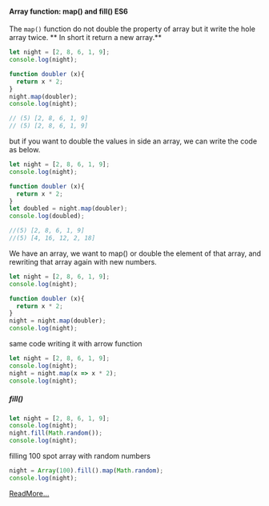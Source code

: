 #### Array function: map() and fill() ES6
The `map()` function do not double the property of array but it write the hole array twice.
** In short it return a new array.**

```javascript
let night = [2, 8, 6, 1, 9];
console.log(night);

function doubler (x){
  return x * 2;
}
night.map(doubler);
console.log(night);

// (5) [2, 8, 6, 1, 9]
// (5) [2, 8, 6, 1, 9]
```
but if you want to double the values in side an array, we can write the code as below.

```javascript
let night = [2, 8, 6, 1, 9];
console.log(night);

function doubler (x){
  return x * 2;
}
let doubled = night.map(doubler);
console.log(doubled);

//(5) [2, 8, 6, 1, 9]
//(5) [4, 16, 12, 2, 18]

```
We have an array, we want to map() or double the element of that array, and rewriting that array again with new numbers.

```javascript 
let night = [2, 8, 6, 1, 9];
console.log(night);

function doubler (x){
  return x * 2;
}
night = night.map(doubler);
console.log(night);
```
same code writing it with arrow function
```javascript 
let night = [2, 8, 6, 1, 9];
console.log(night);
night = night.map(x => x * 2);
console.log(night);
```
##### fill()

```javascript
let night = [2, 8, 6, 1, 9];
console.log(night);
night.fill(Math.random());
console.log(night);
```
filling 100 spot array with random numbers

```javascript
night = Array(100).fill().map(Math.random);
console.log(night);
```

[ReadMore...](https://www.youtube.com/watch?v=EnYlhbpzhU4&list=PLRqwX-V7Uu6YgpA3Oht-7B4NBQwFVe3pr&index=6)
